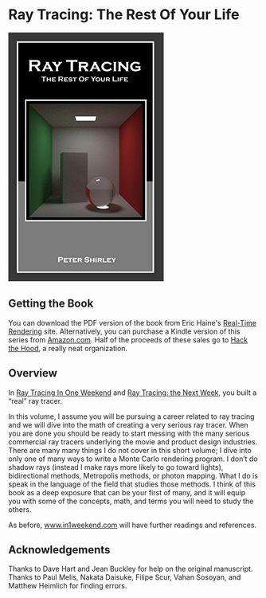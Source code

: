 Ray Tracing: The Rest Of Your Life
====================================================================================================

![Ray Tracing: The Rest Of Your Life](./RTRestOfYourLife.jpg)

Getting the Book
-----------------
You can download the PDF version of the book from Eric Haine's [Real-Time Rendering] site.
Alternatively, you can purchase a Kindle version of this series from [Amazon.com]. Half of the
proceeds of these sales go to [Hack the Hood], a really neat organization.

Overview
---------
In [Ray Tracing In One Weekend] and [Ray Tracing: the Next Week], you built a “real” ray tracer.

In this volume, I assume you will be pursuing a career related to ray tracing and we will dive
into the math of creating a very serious ray tracer. When you are done you should be ready to
start messing with the many serious commercial ray tracers underlying the movie and product
design industries. There are many many things I do not cover in this short volume; I dive into
only one of many ways to write a Monte Carlo rendering program. I don’t do shadow rays
(instead I make rays more likely to go toward lights), bidirectional methods, Metropolis
methods, or photon mapping. What I do is speak in the language of the field that studies
those methods. I think of this book as a deep exposure that can be your first of many, and it
will equip you with some of the concepts, math, and terms you will need to study the others.

As before, www.in1weekend.com will have further readings and references.

Acknowledgements
-----------------
Thanks to Dave Hart and Jean Buckley for help on the original manuscript. Thanks to Paul Melis,
Nakata Daisuke, Filipe Scur, Vahan Sosoyan, and Matthew Heimlich for finding errors.



[Amazon.com]:                 https://amazon.com/dp/B01DN58P8C
[Hack the Hood]:              http://www.hackthehood.org
[Ray Tracing In One Weekend]: https://github.com/petershirley/raytracinginoneweekend
[Ray Tracing: The Next Week]: https://github.com/petershirley/raytracingthenextweek
[Real-Time Rendering]:        http://www.realtimerendering.com/#books-small-table
